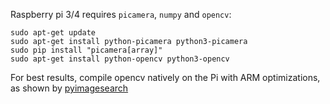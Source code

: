 Raspberry pi 3/4 requires `picamera`, `numpy` and `opencv`:
```Shell
sudo apt-get update
sudo apt-get install python-picamera python3-picamera
sudo pip install "picamera[array]"
sudo apt-get install python-opencv python3-opencv
```
For best results, compile opencv natively on the Pi with ARM optimizations, as shown by [pyimagesearch](https://www.pyimagesearch.com/2017/10/09/optimizing-opencv-on-the-raspberry-pi/)
